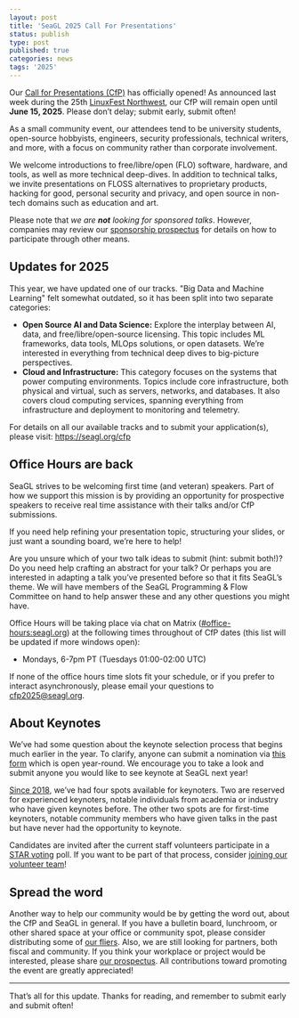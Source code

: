 ```yaml
---
layout: post
title: 'SeaGL 2025 Call For Presentations'
status: publish
type: post
published: true
categories: news
tags: '2025'
---
```


Our [Call for Presentations (CfP)](/cfp) has officially opened! As announced last week during the 25th [LinuxFest Northwest](https://lfnw.org/), our CfP will remain open until **June 15, 2025**. Please don’t delay; submit early, submit often!

As a small community event, our attendees tend to be university students, open-source hobbyists, engineers, security professionals, technical writers, and more, with a focus on community rather than corporate involvement.

We welcome introductions to free/libre/open (FLO) software, hardware, and tools, as well as more technical deep-dives. In addition to technical talks, we invite presentations on FLOSS alternatives to proprietary products, hacking for good, personal security and privacy, and open source in non-tech domains such as education and art.

Please note that *we are **not** looking for sponsored talks*. However, companies may review our [sponsorship prospectus](/sponsors/SeaGL_Partnership_Sponsor_Prospectus_2025.pdf) for details on how to participate through other means.


## Updates for 2025

This year, we have updated one of our tracks. "Big Data and Machine Learning" felt somewhat outdated, so it has been split into two separate categories:

- **Open Source AI and Data Science:** Explore the interplay between AI, data, and free/libre/open-source licensing. This topic includes ML frameworks, data tools, MLOps solutions, or open datasets. We’re interested in everything from technical deep dives to big-picture perspectives.
- **Cloud and Infrastructure:** This category focuses on the systems that power computing environments. Topics include core infrastructure, both physical and virtual, such as servers, networks, and databases. It also covers cloud computing services, spanning everything from infrastructure and deployment to monitoring and telemetry.

For details on all our available tracks and to submit your application(s), please visit: <https://seagl.org/cfp>


## Office Hours are back

SeaGL strives to be welcoming first time (and veteran) speakers. Part of how we support this mission is by providing an opportunity for prospective speakers to receive real time assistance with their talks and/or CfP submissions.

If you need help refining your presentation topic, structuring your slides, or just want a sounding board, we’re here to help! 

Are you unsure which of your two talk ideas to submit (hint: submit both!)? Do you need help crafting an abstract for your talk? Or perhaps you are interested in adapting a talk you’ve presented before so that it fits SeaGL’s theme. We will have members of the SeaGL Programming & Flow Committee on hand to help answer these and any other questions you might have.

Office Hours will be taking place via chat on Matrix ([#office-hours:seagl.org](https://matrix.to/#/#office-hours:seagl.org)) at the following times throughout of CfP dates (this list will be updated if more windows open):

- Mondays, 6-7pm PT (Tuesdays 01:00-02:00 UTC)

If none of the office hours time slots fit your schedule, or if you prefer to interact asynchronously, please email your questions to <cfp2025@seagl.org>.


## About Keynotes

We’ve had some question about the keynote selection process that begins much earlier in the year. To clarify, anyone can submit a nomination via [this form](/keynote_suggestions) which is open year-round. We encourage you to take a look and submit anyone you would like to see keynote at SeaGL next year!

[Since 2018](/news/2018/04/30/keynote_selection_process), we’ve had four spots available for keynoters. Two are reserved for experienced keynoters, notable individuals from academia or industry who have given keynotes before. The other two spots are for first-time keynoters, notable community members who have given talks in the past but have never had the opportunity to keynote.

Candidates are invited after the current staff volunteers participate in a [STAR voting](https://www.starvoting.org/) poll. If you want to be part of that process, consider [joining our volunteer team](/get_involved)!


## Spread the word

Another way to help our community would be by getting the word out, about the CfP and SeaGL in general. If you have a bulletin board, lunchroom, or other shared space at your office or community spot, please consider distributing some of [our fliers](/fliers/2025/). Also, we are still looking for partners, both fiscal and community. If you think your workplace or project would be interested, please share [our prospectus](/sponsors/SeaGL_Partnership_Sponsor_Prospectus_2025.pdf). All contributions toward promoting the event are greatly appreciated!

---

That’s all for this update. Thanks for reading, and remember to submit early and submit often!
